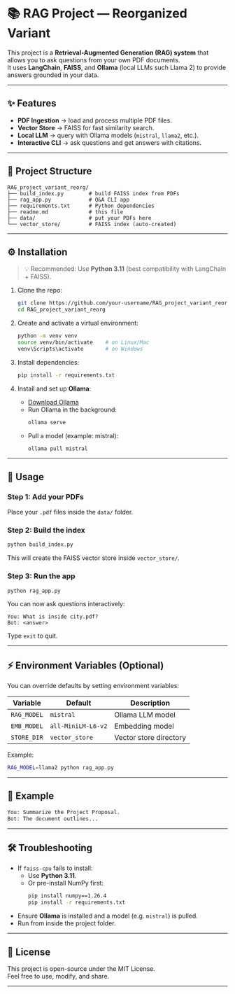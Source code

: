 # 📚 RAG Project — Reorganized Variant

This project is a **Retrieval-Augmented Generation (RAG) system** that allows you to ask questions from your own PDF documents.  
It uses **LangChain**, **FAISS**, and **Ollama** (local LLMs such  Llama 2) to provide answers grounded in your data.

---

## ✨ Features
- **PDF Ingestion** → load and process multiple PDF files.  
- **Vector Store** → FAISS for fast similarity search.  
- **Local LLM** → query with Ollama models (`mistral`, `llama2`, etc.).  
- **Interactive CLI** → ask questions and get answers with citations.

---

## 📂 Project Structure
```
RAG_project_variant_reorg/
├── build_index.py        # build FAISS index from PDFs
├── rag_app.py            # Q&A CLI app
├── requirements.txt      # Python dependencies
├── readme.md             # this file
├── data/                 # put your PDFs here
└── vector_store/         # FAISS index (auto-created)
```

---

## ⚙️ Installation

> 💡 Recommended: Use **Python 3.11** (best compatibility with LangChain + FAISS).  

1. Clone the repo:
   ```bash
   git clone https://github.com/your-username/RAG_project_variant_reorg.git
   cd RAG_project_variant_reorg
   ```

2. Create and activate a virtual environment:
   ```bash
   python -m venv venv
   source venv/bin/activate    # on Linux/Mac
   venv\Scripts\activate       # on Windows
   ```

3. Install dependencies:
   ```bash
   pip install -r requirements.txt
   ```

4. Install and set up **Ollama**:
   - [Download Ollama](https://ollama.ai)
   - Run Ollama in the background:
     ```bash
     ollama serve
     ```
   - Pull a model (example: mistral):
     ```bash
     ollama pull mistral
     ```

---

## 🚀 Usage

### Step 1: Add your PDFs
Place your `.pdf` files inside the `data/` folder.

### Step 2: Build the index
```bash
python build_index.py
```

This will create the FAISS vector store inside `vector_store/`.

### Step 3: Run the app
```bash
python rag_app.py
```

You can now ask questions interactively:
```
You: What is inside city.pdf?
Bot: <answer>
```

Type `exit` to quit.

---

## ⚡ Environment Variables (Optional)
You can override defaults by setting environment variables:

| Variable     | Default                 | Description |
|--------------|-------------------------|-------------|
| `RAG_MODEL`  | `mistral`               | Ollama LLM model |
| `EMB_MODEL`  | `all-MiniLM-L6-v2`      | Embedding model |
| `STORE_DIR`  | `vector_store`          | Vector store directory |

Example:
```bash
RAG_MODEL=llama2 python rag_app.py
```

---

## 📌 Example
```bash
You: Summarize the Project Proposal.
Bot: The document outlines...
```

---

## 🛠️ Troubleshooting
- If `faiss-cpu` fails to install:
  - Use **Python 3.11**.
  - Or pre-install NumPy first:
    ```bash
    pip install numpy==1.26.4
    pip install -r requirements.txt
    ```
- Ensure **Ollama** is installed and a model (e.g. `mistral`) is pulled.
- Run from inside the project folder.

---

## 📜 License
This project is open-source under the MIT License.  
Feel free to use, modify, and share.

---
